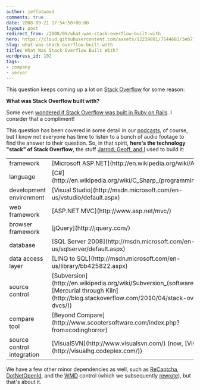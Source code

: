 ```yaml
---
author: jeffatwood
comments: true
date: 2008-09-21 17:54:58+00:00
layout: post
redirect_from: /2008/09/what-was-stack-overflow-built-with
hero: https://cloud.githubusercontent.com/assets/12239801/7544682/3eb7185a-f59d-11e4-99e7-b98a6fea8038.jpg
slug: what-was-stack-overflow-built-with
title: What Was Stack Overflow Built With?
wordpress_id: 102
tags:
- company
- server
---
```



This question keeps coming up a lot on [Stack Overflow](http://stackoverflow.com) for some reason:



**What was Stack Overflow built with?**



Some even [wondered if Stack Overflow was built in Ruby on Rails](http://stackoverflow.com/questions/67131/is-stackoverflowcom-written-in-ruby-on-rails). I consider that a compliment!



This question has been covered in some detail in our [podcasts](http://blog.stackoverflow.com/category/podcasts/), of course, but I know not everyone has time to listen to a bunch of audio footage to find the answer to their question. So, in that spirit, **here's the technology "stack" of Stack Overflow**, the stuff [Jarrod, Geoff, and I](http://blog.stackoverflow.com/2008/08/special-development-team-podcast/) used to build it:



<table cellpadding="4" width="600" cellspacing="4" >
<tr >
<td >framework
</td>
<td >[Microsoft ASP.NET](http://en.wikipedia.org/wiki/ASP.NET)
</td></tr>
<tr >
<td >language
</td>
<td >[C#](http://en.wikipedia.org/wiki/C_Sharp_(programming_language))
</td></tr>
<tr >
<td >development environment
</td>
<td >[Visual Studio](http://msdn.microsoft.com/en-us/vstudio/default.aspx)
</td></tr>
<tr >
<td >web framework
</td>
<td >[ASP.NET MVC](http://www.asp.net/mvc/)
</td></tr>
<tr >
<td >browser framework
</td>
<td >[jQuery](http://jquery.com/)
</td></tr>
<tr >
<td >database
</td>
<td >[SQL Server 2008](http://msdn.microsoft.com/en-us/sqlserver/default.aspx)
</td></tr>
<tr >
<td >data access layer
</td>
<td >[LINQ to SQL](http://msdn.microsoft.com/en-us/library/bb425822.aspx)
</td></tr>
<tr >
<td >source control
</td>
<td >[Subversion](http://en.wikipedia.org/wiki/Subversion_(software)) (now [Mercurial through Kiln](http://blog.stackoverflow.com/2010/04/stack-overflow-and-dvcs/))
</td></tr>
<tr >
<td >compare tool
</td>
<td >[Beyond Compare](http://www.scootersoftware.com/index.php?from=codinghorror)
</td></tr>
<tr >
<td >source control integration
</td>
<td >[VisualSVN](http://www.visualsvn.com/) (now, [VisualHg](http://visualhg.codeplex.com/)) 
</td></tr>
</table>



We have a few other minor dependencies as well, such as [ReCaptcha](http://recaptcha.net/), [DotNetOpenId](http://code.google.com/p/dotnetopenid/), and the [WMD](http://wmd-editor.com/) control (which we subsequently [rewrote](http://blog.stackoverflow.com/2009/01/wmd-editor-reverse-engineered/)), but that's about it.

